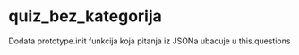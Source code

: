 # quiz_bez_kategorija
Dodata prototype.init funkcija koja pitanja iz JSONa ubacuje u this.questions 
